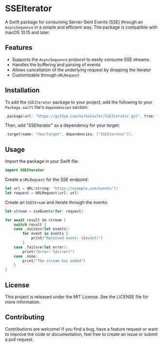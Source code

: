 # SSEIterator

A Swift package for consuming Server-Sent Events (SSE) through an `AsyncSequence` in a simple and efficient way. The package is compatible with macOS 10.15 and later.

## Features

- Supports the `AsyncSequence` protocol to easily consume SSE streams
- Handles the buffering and parsing of events
- Allows cancellation of the underlying request by dropping the iterator
- Customizable through `URLRequest`

## Installation

To add the `SSEIterator` package to your project, add the following to your `Package.swift` file's `dependencies` section:

```swift
.package(url: "https://github.com/mirkokiefer/SSEIterator.git", from: "1.0.0"),
```

Then, add "SSEIterator" as a dependency for your target:

```swift
.target(name: "YourTarget", dependencies: ["SSEIterator"]),
```

## Usage

Import the package in your Swift file:

```swift
import SSEIterator
```

Create a `URLRequest` for the SSE endpoint:

```swift
let url = URL(string: "https://example.com/events")!
let request = URLRequest(url: url)
```

Create an `SSEStream` and iterate through the events:

```swift
let stream = sseEvents(for: request)

for await result in stream {
    switch result {
    case .success(let events):
        for event in events {
            print("Received event: \(event)")
        }
    case .failure(let error):
        print("Error: \(error)")
    case .none:
        print("The stream has ended")
    }
}
```

## License

This project is released under the MIT License. See the LICENSE file for more information.

## Contributing

Contributions are welcome! If you find a bug, have a feature request or want to improve the code or documentation, feel free to create an issue or submit a pull request.
